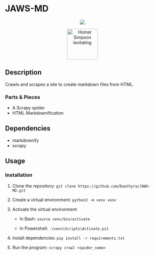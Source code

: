 # JAWS-MD

<div align="center">
  <p align="center">
    <a href="https://github.com/DenverCoder1/readme-typing-svg">
      <img src="https://readme-typing-svg.herokuapp.com?&font=IBM+Plex+Sans&color=ffffff&duration=2000&size=26&lines=Just+Another+Web+Scraper...;...markdownified😈" />
    </a>
  </p>
  <p align="center">
    <a href="https://media1.tenor.com/m/-2V6pcNfhpMAAAAd/homer-simpson-levitating.gif" target="_blank">
    <img src="https://media1.tenor.com/m/-2V6pcNfhpMAAAAd/homer-simpson-levitating.gif" alt="Homer Simpson levitating" width="100" />
    </a>
  </p>
</div>

## Description

Crawls and scrapes a site to create markdown files from HTML.

### Parts & Pieces

- A Scrapy spider
- HTML Markdownification

## Dependencies
- markdownify
- scrapy

## Usage

### Installation

1. Clone the repository: `git clone https://github.com/Daethyra/JAWS-MD.git`

2. Create a virtual environment: `python3 -m venv venv`

3. Activate the virtual environment

    - In Bash: `source venv/bin/activate`

    - In Powershell: `.\venv\Scripts\Activate.ps1`

4. Install dependencies: `pip install -r requirements.txt`

5. Run the program: `scrapy crawl <spider_name>`
